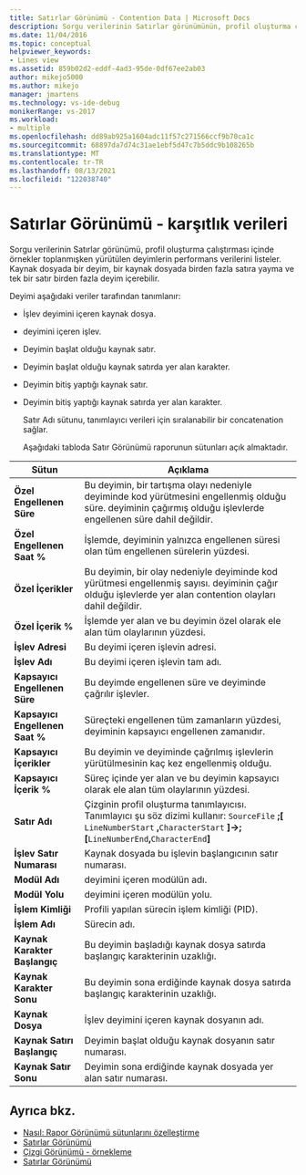 ```yaml
---
title: Satırlar Görünümü - Contention Data | Microsoft Docs
description: Sorgu verilerinin Satırlar görünümünün, profil oluşturma çalıştırması içinde örnekler toplanmış olduğunda yürütülen deyimlerin performans verilerini nasıl listele olduğunu öğrenin.
ms.date: 11/04/2016
ms.topic: conceptual
helpviewer_keywords:
- Lines view
ms.assetid: 859b02d2-eddf-4ad3-95de-0df67ee2ab03
author: mikejo5000
ms.author: mikejo
manager: jmartens
ms.technology: vs-ide-debug
monikerRange: vs-2017
ms.workload:
- multiple
ms.openlocfilehash: dd89ab925a1604adc11f57c271566ccf9b70ca1c
ms.sourcegitcommit: 68897da7d74c31ae1ebf5d47c7b5ddc9b108265b
ms.translationtype: MT
ms.contentlocale: tr-TR
ms.lasthandoff: 08/13/2021
ms.locfileid: "122038740"
---
```

# <a name="lines-view---contention-data"></a>Satırlar Görünümü - karşıtlık verileri
Sorgu verilerinin Satırlar görünümü, profil oluşturma çalıştırması içinde örnekler toplanmışken yürütülen deyimlerin performans verilerini listeler. Kaynak dosyada bir deyim, bir kaynak dosyada birden fazla satıra yayma ve tek bir satır birden fazla deyim içerebilir.

 Deyimi aşağıdaki veriler tarafından tanımlanır:

- İşlev deyimini içeren kaynak dosya.

- deyimini içeren işlev.

- Deyimin başlat olduğu kaynak satır.

- Deyimin başlat olduğu kaynak satırda yer alan karakter.

- Deyimin bitiş yaptığı kaynak satır.

- Deyimin bitiş yaptığı kaynak satırda yer alan karakter.

  Satır Adı sütunu, tanımlayıcı verileri için sıralanabilir bir concatenation sağlar.

  Aşağıdaki tabloda Satır Görünümü raporunun sütunları açık almaktadır.

|Sütun|Açıklama|
|------------|-----------------|
|**Özel Engellenen Süre**|Bu deyimin, bir tartışma olayı nedeniyle deyiminde kod yürütmesini engellenmiş olduğu süre. deyiminin çağırmış olduğu işlevlerde engellenen süre dahil değildir.|
|**Özel Engellenen Saat %**|İşlemde, deyiminin yalnızca engellenen süresi olan tüm engellenen sürelerin yüzdesi.|
|**Özel İçerikler**|Bu deyimin, bir olay nedeniyle deyiminde kod yürütmesi engellenmiş sayısı. deyiminin çağır olduğu işlevlerde yer alan contention olayları dahil değildir.|
|**Özel İçerik %**|İşlemde yer alan ve bu deyimin özel olarak ele alan tüm olaylarının yüzdesi.|
|**İşlev Adresi**|Bu deyimi içeren işlevin adresi.|
|**İşlev Adı**|Bu deyimi içeren işlevin tam adı.|
|**Kapsayıcı Engellenen Süre**|Bu deyimde engellenen süre ve deyiminde çağrılır işlevler.|
|**Kapsayıcı Engellenen Saat %**|Süreçteki engellenen tüm zamanların yüzdesi, deyiminin kapsayıcı engellenen zamanıdır.|
|**Kapsayıcı İçerikler**|Bu deyimin ve deyiminde çağrılmış işlevlerin yürütülmesinin kaç kez engellenmiş olduğu.|
|**Kapsayıcı İçerik %**|Süreç içinde yer alan ve bu deyimin kapsayıcı olarak ele alan tüm olaylarının yüzdesi.|
|**Satır Adı**|Çizginin profil oluşturma tanımlayıcısı. Tanımlayıcı şu söz dizimi kullanır: `SourceFile` **;[** `LineNumberStart` **,**`CharacterStart` **]->; [**`LineNumberEnd`**,**`CharacterEnd`**]**|
|**İşlev Satır Numarası**|Kaynak dosyada bu işlevin başlangıcının satır numarası.|
|**Modül Adı**|deyimini içeren modülün adı.|
|**Modül Yolu**|deyimini içeren modülün yolu.|
|**İşlem Kimliği**|Profili yapılan sürecin işlem kimliği (PID).|
|**İşlem Adı**|Sürecin adı.|
|**Kaynak Karakter Başlangıç**|Bu deyimin başladığı kaynak dosya satırda başlangıç karakterinin uzaklığı.|
|**Kaynak Karakter Sonu**|Bu deyimin sona erdiğinde kaynak dosya satırda başlangıç karakterinin uzaklığı.|
|**Kaynak Dosya**|İşlev deyimini içeren kaynak dosyanın adı.|
|**Kaynak Satırı Başlangıç**|Deyimin başlat olduğu kaynak dosyanın satır numarası.|
|**Kaynak Satır Sonu**|Deyimin sona erdiğinde kaynak dosyada yer alan satır numarası.|

## <a name="see-also"></a>Ayrıca bkz.
- [Nasıl: Rapor Görünümü sütunlarını özelleştirme](../profiling/how-to-customize-report-view-columns.md)
- [Satırlar Görünümü](../profiling/lines-view.md)
- [Çizgi Görünümü - örnekleme](../profiling/lines-view-dotnet-memory-sampling-data.md)
- [Satırlar Görünümü](../profiling/lines-view-sampling-data.md)
